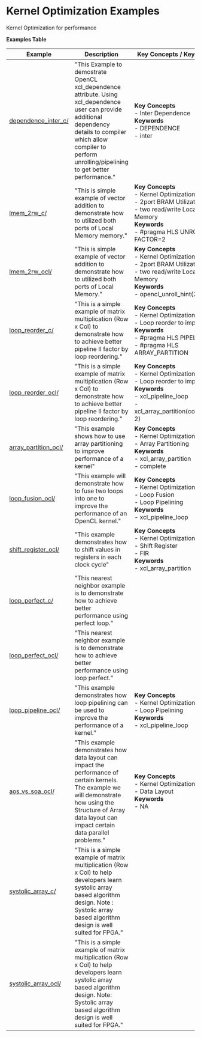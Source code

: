 Kernel Optimization Examples
==================================
Kernel Optimization for performance

 __Examples Table__ 

Example        | Description           | Key Concepts / Keywords 
---------------|-----------------------|-------------------------
[dependence_inter_c/][]|"This Example to demostrate OpenCL xcl_dependence attribute. Using xcl_dependence user can provide additional dependency details to compiler which allow compiler to perform unrolling/pipelining to get better performance."|__Key__ __Concepts__<br> - Inter Dependence<br>__Keywords__<br> - DEPENDENCE<br> - inter
[lmem_2rw_c/][]|"This is simple example of vector addition to demonstrate how to utilized both ports of Local Memory memory."|__Key__ __Concepts__<br> - Kernel Optimization<br> - 2port BRAM Utilization<br> - two read/write Local Memory<br>__Keywords__<br> - #pragma HLS UNROLL FACTOR=2
[lmem_2rw_ocl/][]|"This is simple example of vector addition to demonstrate how to utilized both ports of Local Memory."|__Key__ __Concepts__<br> - Kernel Optimization<br> - 2port BRAM Utilization<br> - two read/write Local Memory<br>__Keywords__<br> - opencl_unroll_hint(2)
[loop_reorder_c/][]|"This is a simple example of matrix multiplication (Row x Col) to demonstrate how to achieve better pipeline II factor by loop reordering."|__Key__ __Concepts__<br> - Kernel Optimization<br> - Loop reorder to improve II<br>__Keywords__<br> - #pragma HLS PIPELINE<br> - #pragma HLS ARRAY_PARTITION
[loop_reorder_ocl/][]|"This is a simple example of matrix multiplication (Row x Col) to demonstrate how to achieve better pipeline II factor by loop reordering."|__Key__ __Concepts__<br> - Kernel Optimization<br> - Loop reorder to improve II<br>__Keywords__<br> - xcl_pipeline_loop<br> - xcl_array_partition(complete, 2)
[array_partition_ocl/][]|"This example shows how to use array partitioning to improve performance of a kernel"|__Key__ __Concepts__<br> - Kernel Optimization<br> - Array Partitioning<br>__Keywords__<br> - xcl_array_partition<br> - complete
[loop_fusion_ocl/][]|"This example will demonstrate how to fuse two loops into one to improve the performance of an OpenCL kernel."|__Key__ __Concepts__<br> - Kernel Optimization<br> - Loop Fusion<br> - Loop Pipelining<br>__Keywords__<br> - xcl_pipeline_loop
[shift_register_ocl/][]|"This example demonstrates how to shift values in registers in each clock cycle"|__Key__ __Concepts__<br> - Kernel Optimization<br> - Shift Register<br> - FIR<br>__Keywords__<br> - xcl_array_partition
[loop_perfect_c/][]|"This nearest neighbor example is to demonstrate how to achieve better performance using perfect loop."|
[loop_perfect_ocl/][]|"This nearest neighbor example is to demonstrate how to achieve better performance using loop perfect."|
[loop_pipeline_ocl/][]|"This example demonstrates how loop pipelining can be used to improve the performance of a kernel."|__Key__ __Concepts__<br> - Kernel Optimization<br> - Loop Pipelining<br>__Keywords__<br> - xcl_pipeline_loop
[aos_vs_soa_ocl/][]|"This example demonstrates how data layout can impact the performance of certain kernels. The example we will demonstrate how using the Structure of Array data layout can impact certain data parallel problems."|__Key__ __Concepts__<br> - Kernel Optimization<br> - Data Layout<br>__Keywords__<br> - NA
[systolic_array_c/][]|"This is a simple example of matrix multiplication (Row x Col) to help developers learn systolic array based algorithm design. Note : Systolic array based algorithm design is well suited for FPGA."|
[systolic_array_ocl/][]|"This is a simple example of matrix multiplication (Row x Col) to help developers learn systolic array based algorithm design. Note: Systolic array based algorithm design is well suited for FPGA."|

[.]:.
[dependence_inter_c/]:dependence_inter_c/
[lmem_2rw_c/]:lmem_2rw_c/
[lmem_2rw_ocl/]:lmem_2rw_ocl/
[loop_reorder_c/]:loop_reorder_c/
[loop_reorder_ocl/]:loop_reorder_ocl/
[array_partition_ocl/]:array_partition_ocl/
[loop_fusion_ocl/]:loop_fusion_ocl/
[shift_register_ocl/]:shift_register_ocl/
[loop_perfect_c/]:loop_perfect_c/
[loop_perfect_ocl/]:loop_perfect_ocl/
[loop_pipeline_ocl/]:loop_pipeline_ocl/
[aos_vs_soa_ocl/]:aos_vs_soa_ocl/
[systolic_array_c/]:systolic_array_c/
[systolic_array_ocl/]:systolic_array_ocl/
